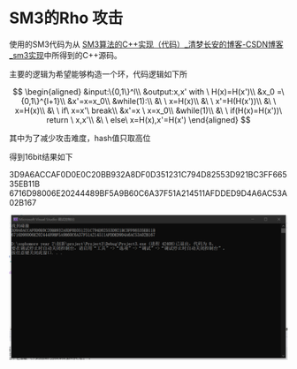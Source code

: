 # SM3的Rho 攻击

  使用的SM3代码为从 [SM3算法的C++实现（代码）_清梦长安的博客-CSDN博客_sm3实现](https://blog.csdn.net/nicai_hualuo/article/details/121555000)中所得到的C++源码。

  主要的逻辑为希望能够构造一个环，代码逻辑如下所

$$
\begin{aligned}
&input:\{0,1\}^l\\
&output:x,x' with \ H(x)=H(x')\\
&x_0 =\{0,1\}^{l+1}\\
&x'=x=x_0\\
&while(1):\\
&\ \ x=H(x)\\
&\ \ x'=H(H(x'))\\
&\ \ x=H(x)\\
&\ \ if\ x=x'\ break\\
&x'=x \ x=x_0\\
&while(1)\\
&\ \ if(H(x)=H(x'))\ return \ x,x'\\
&\ \ else\ x=H(x),x'=H(x')
\end{aligned}
$$

其中为了减少攻击难度，hash值只取高位

得到16bit结果如下

3D9A6ACCAF0D0E0C20BB932A8DF0D351231C794D82553D921BC3FF66535EB11B
6716D98006E20244489BF5A9B60C6A37F51A214511AFDDED9D4A6AC53A02B167

![0](.\成果截图.png)
